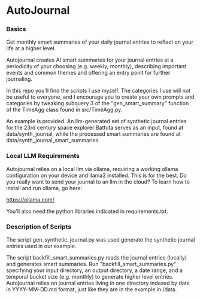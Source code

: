 # AutoJournal

### Basics

Get monthly smart summaries of your daily journal entries to reflect on your life at a higher level.

Autojournal creates AI smart summaries for your journal entries at a periodicity of your choosing (e.g. weekly, monthly), describing important events and common themes and offering an entry point for further journaling.

In this repo you'll find the scripts I use myself. The categories I use will not be useful to everyone, and I encourage you to create your own prompts and categories by tweaking subquery 3 of the "gen_smart_summary" function of the TimeAgg class found in src/TimeAgg.py.

An example is provided. An llm-generated set of synthetic journal entries for the 23rd century space explorer Battuta serves as an input, found at data/synth_journal, while the processed smart summaries are found at data/synth_journal_smart_summaries. 


### Local LLM Requirements

Autojournal relies on a local llm via ollama, requiring a working ollama configuration on your device and llama3 installed. This is for the best. Do you really want to send your journal to an llm in the cloud? To learn how to install and run ollama, go here: 

https://ollama.com/

You'll also need the python libraries indicated in requirements.txt.


### Description of Scripts

The script gen_synthetic_journal.py was used generate the synthetic journal entries used in our example.

The script backfill_smart_summaries.py reads the journal entries (locally) and generates smart summaries.
Run "backfill_smart_summaries.py" specifying your input directory, an output directory, a date range, and a temporal bucket size (e.g. monthly) to generate higher level entries. Autojournal relies on journal entries living in one directory indexed by date in YYYY-MM-DD.md format, just like they are in the example in /data. 

